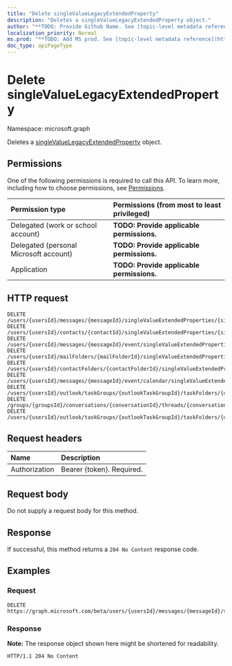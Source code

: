 ```yaml
---
title: "Delete singleValueLegacyExtendedProperty"
description: "Deletes a singleValueLegacyExtendedProperty object."
author: "**TODO: Provide Github Name. See [topic-level metadata reference](https://msgo.azurewebsites.net/add/document/guidelines/metadata.html#topic-level-metadata)**"
localization_priority: Normal
ms.prod: "**TODO: Add MS prod. See [topic-level metadata reference](https://msgo.azurewebsites.net/add/document/guidelines/metadata.html#topic-level-metadata)**"
doc_type: apiPageType
---
```


# Delete singleValueLegacyExtendedProperty
Namespace: microsoft.graph

Deletes a [singleValueLegacyExtendedProperty](../resources/singlevaluelegacyextendedproperty.md) object.

## Permissions
One of the following permissions is required to call this API. To learn more, including how to choose permissions, see [Permissions](/graph/permissions-reference).

|Permission type|Permissions (from most to least privileged)|
|:---|:---|
|Delegated (work or school account)|**TODO: Provide applicable permissions.**|
|Delegated (personal Microsoft account)|**TODO: Provide applicable permissions.**|
|Application|**TODO: Provide applicable permissions.**|

## HTTP request

<!-- {
  "blockType": "ignored"
}
-->
``` http
DELETE /users/{usersId}/messages/{messageId}/singleValueExtendedProperties/{singleValueLegacyExtendedPropertyId}
DELETE /users/{usersId}/contacts/{contactId}/singleValueExtendedProperties/{singleValueLegacyExtendedPropertyId}
DELETE /users/{usersId}/messages/{messageId}/event/singleValueExtendedProperties/{singleValueLegacyExtendedPropertyId}
DELETE /users/{usersId}/mailFolders/{mailFolderId}/singleValueExtendedProperties/{singleValueLegacyExtendedPropertyId}
DELETE /users/{usersId}/contactFolders/{contactFolderId}/singleValueExtendedProperties/{singleValueLegacyExtendedPropertyId}
DELETE /users/{usersId}/messages/{messageId}/event/calendar/singleValueExtendedProperties/{singleValueLegacyExtendedPropertyId}
DELETE /users/{usersId}/outlook/taskGroups/{outlookTaskGroupId}/taskFolders/{outlookTaskFolderId}/singleValueExtendedProperties/{singleValueLegacyExtendedPropertyId}
DELETE /groups/{groupsId}/conversations/{conversationId}/threads/{conversationThreadId}/posts/{postId}/singleValueExtendedProperties/{singleValueLegacyExtendedPropertyId}
DELETE /users/{usersId}/outlook/taskGroups/{outlookTaskGroupId}/taskFolders/{outlookTaskFolderId}/tasks/{outlookTaskId}/singleValueExtendedProperties/{singleValueLegacyExtendedPropertyId}
```

## Request headers
|Name|Description|
|:---|:---|
|Authorization|Bearer {token}. Required.|

## Request body
Do not supply a request body for this method.

## Response

If successful, this method returns a `204 No Content` response code.

## Examples

### Request
<!-- {
  "blockType": "request",
  "name": "delete_singlevaluelegacyextendedproperty"
}
-->
``` http
DELETE https://graph.microsoft.com/beta/users/{usersId}/messages/{messageId}/singleValueExtendedProperties/{singleValueLegacyExtendedPropertyId}
```


### Response
**Note:** The response object shown here might be shortened for readability.
<!-- {
  "blockType": "response",
  "truncated": true
}
-->
``` http
HTTP/1.1 204 No Content
```

